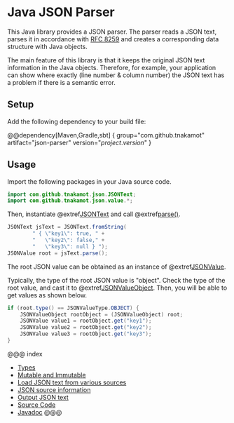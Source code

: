 # Java JSON Parser

This Java library provides a JSON parser. The parser reads a JSON text,
parses it in accordance with [RFC 8259](https://tools.ietf.org/html/rfc8259)
and creates a corresponding data structure with Java objects.

The main feature of this library is that it keeps the original JSON text information
in the Java objects. Therefore, for example, your application can show where
exactly (line number & column number) the JSON text has a problem if there is 
a semantic error. 

## Setup

Add the following dependency to your build file:

@@dependency[Maven,Gradle,sbt] {
  group="com.github.tnakamot"
  artifact="json-parser"
  version="$project.version$"
}

## Usage

Import the following packages in your Java source code.

```java
import com.github.tnakamot.json.JSONText;
import com.github.tnakamot.json.value.*;
```

Then, instantiate @extref[JSONText](javadoc:JSONText.html) and call
@extref[parse()](javadoc:JSONText.html#parse()).

```java
JSONText jsText = JSONText.fromString(
        " { \"key1\": true, " +
        "   \"key2\": false," +
        "   \"key3\": null } ");
JSONValue root = jsText.parse();
```

The root JSON value can be obtained as an instance of
@extref[JSONValue](javadoc:value/JSONValue.html).

Typically, the type of the root JSON value is "object". Check the type of the
root value, and cast it to @extref[JSONValueObject](javadoc:value/JSONValueObject.html).
Then, you will be able to get values as shown below.

```java
if (root.type() == JSONValueType.OBJECT) {
    JSONValueObject rootObject = (JSONValueObject) root;
    JSONValue value1 = rootObject.get("key1");
    JSONValue value2 = rootObject.get("key2");
    JSONValue value3 = rootObject.get("key3");
}
```

@@@ index
* [Types](types.md)
* [Mutable and Immutable](immutable.md)
* [Load JSON text from various sources](json_source.md)
* [JSON source information](source_info.md)
* [Output JSON text](output.md)
* [Source Code](source.md)
* [Javadoc](javadoc.md)
@@@
